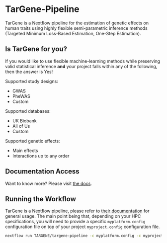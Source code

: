 # TarGene-Pipeline

TarGene is a Nextflow pipeline for the estimation of genetic effects on human traits using highly flexible semi-parametric inference methods (Targeted Minimum Loss-Based Estimation, One-Step Estimation). 

## Is TarGene for you?

If you would like to use flexible machine-learning methods while preserving valid statistical inference **and** your project falls within any of the following, then the answer is Yes!

Supported study designs:

- GWAS
- PheWAS
- Custom

Supported databases:

- UK Biobank
- All of Us
- Custom

Supported genetic effects:
- Main effects
- Interactions up to any order

## Documentation Access

Want to know more? Please visit [the docs](https://targene.github.io/targene-pipeline/stable/).

## Running the Workflow

TarGene is a Nextflow pipeline, please refer to [their documentation](https://www.nextflow.io/) for general usage. The main point being that, depending on your HPC specifications, you will need to provide a specific `myplatform.config` configuration file on top of your project `myproject.config` configuration file.

```bash
nextflow run TARGENE/targene-pipeline -c myplatform.config -c myproject.config -resume
```
